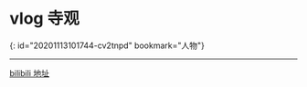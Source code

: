 # vlog 寺观
{: id="20201113101744-cv2tnpd" bookmark="人物"}

---

[bilibili 地址](https://space.bilibili.com/70293365/dynamic)
